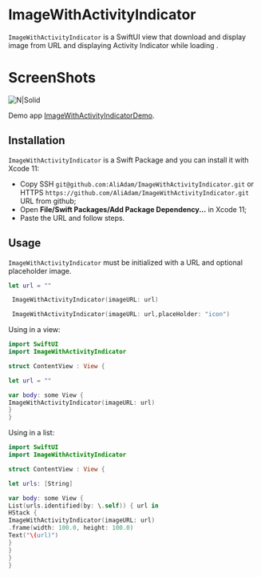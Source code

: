 # ImageWithActivityIndicator



`ImageWithActivityIndicator` is a SwiftUI view that download and  display image from URL  and displaying Activity Indicator while loading . 

# ScreenShots

![N|Solid](https://github.com/AliAdam/ImageWithActivityIndicatorDemo/blob/master/preview.gif?raw=true)

 Demo app [ImageWithActivityIndicatorDemo](https://github.com/AliAdam/ImageWithActivityIndicatorDemo).

## Installation

`ImageWithActivityIndicator` is a Swift Package and you can install it with Xcode 11:
- Copy SSH `git@github.com:AliAdam/ImageWithActivityIndicator.git` or HTTPS `https://github.com/AliAdam/ImageWithActivityIndicator.git` URL from github;
- Open **File/Swift Packages/Add Package Dependency...** in Xcode 11;
- Paste the URL and follow steps.

## Usage

`ImageWithActivityIndicator` must be initialized with a URL and optional placeholder image.

```swift
let url = ""

 ImageWithActivityIndicator(imageURL: url)

 ImageWithActivityIndicator(imageURL: url,placeHolder: "icon")
``` 

Using in a view:

```swift
import SwiftUI
import ImageWithActivityIndicator

struct ContentView : View {

let url = ""

var body: some View {
ImageWithActivityIndicator(imageURL: url)
}
}
```

Using in a list:

```swift
import SwiftUI
import ImageWithActivityIndicator

struct ContentView : View {

let urls: [String]

var body: some View {
List(urls.identified(by: \.self)) { url in
HStack {
ImageWithActivityIndicator(imageURL: url)
.frame(width: 100.0, height: 100.0)
Text("\(url)")
}
}
}
}
```


